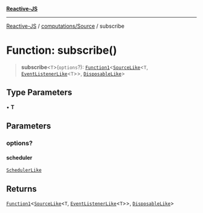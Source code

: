[**Reactive-JS**](../../../README.md)

***

[Reactive-JS](../../../README.md) / [computations/Source](../README.md) / subscribe

# Function: subscribe()

> **subscribe**\<`T`\>(`options`?): [`Function1`](../../../functions/type-aliases/Function1.md)\<[`SourceLike`](../../interfaces/SourceLike.md)\<`T`, [`EventListenerLike`](../../../utils/interfaces/EventListenerLike.md)\<`T`\>\>, [`DisposableLike`](../../../utils/interfaces/DisposableLike.md)\>

## Type Parameters

• **T**

## Parameters

### options?

#### scheduler

[`SchedulerLike`](../../../utils/interfaces/SchedulerLike.md)

## Returns

[`Function1`](../../../functions/type-aliases/Function1.md)\<[`SourceLike`](../../interfaces/SourceLike.md)\<`T`, [`EventListenerLike`](../../../utils/interfaces/EventListenerLike.md)\<`T`\>\>, [`DisposableLike`](../../../utils/interfaces/DisposableLike.md)\>
